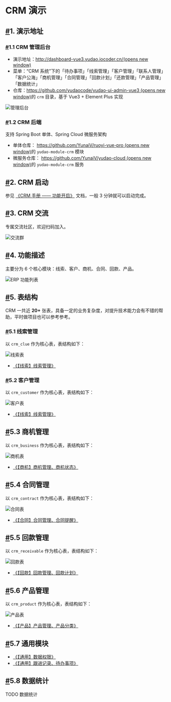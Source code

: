 # CRM 演示

## [#](https://doc.iocoder.cn/crm-preview/#_1-演示地址)1. 演示地址

### [#](https://doc.iocoder.cn/crm-preview/#_1-1-crm-管理后台)1.1 CRM 管理后台

- 演示地址：[http://dashboard-vue3.yudao.iocoder.cn/(opens new window)](http://dashboard-vue3.yudao.iocoder.cn/)
- 菜单：“CRM 系统”下的「待办事项」「线索管理」「客户管理」「联系人管理」「客户公海」「商机管理」「合同管理」「回款计划」「还款管理」「产品管理」「数据统计」
- 仓库：[https://github.com/yudaocode/yudao-ui-admin-vue3 (opens new window)](https://github.com/yudaocode/yudao-ui-admin-vue3)的 `crm` 目录，基于 Vue3 + Element Plus 实现

![管理后台](https://doc.iocoder.cn/img/CRM%E6%89%8B%E5%86%8C/%E5%8A%9F%E8%83%BD%E6%BC%94%E7%A4%BA/%E7%AE%A1%E7%90%86%E5%90%8E%E5%8F%B0.png)

### [#](https://doc.iocoder.cn/crm-preview/#_1-2-crm-后端)1.2 CRM 后端

支持 Spring Boot 单体、Spring Cloud 微服务架构

- 单体仓库： [https://github.com/YunaiV/ruoyi-vue-pro (opens new window)](https://github.com/YunaiV/ruoyi-vue-pro)的 `yudao-module-crm` 模块
- 微服务仓库： [https://github.com/YunaiV/yudao-cloud (opens new window)](https://github.com/YunaiV/yudao-cloud)的 `yudao-module-crm` 服务

## [#](https://doc.iocoder.cn/crm-preview/#_2-crm-启动)2. CRM 启动

参见 [《CRM 手册 —— 功能开启》](https://doc.iocoder.cn/crm/build/) 文档，一般 3 分钟就可以启动完成。

## [#](https://doc.iocoder.cn/crm-preview/#_3-crm-交流)3. CRM 交流

专属交流社区，欢迎扫码加入。

![交流群](https://doc.iocoder.cn/img/ad/zsxq_crm.png)

## [#](https://doc.iocoder.cn/crm-preview/#_4-功能描述)4. 功能描述

主要分为 6 个核心模块：线索、客户、商机、合同、回款、产品。

![ERP 功能列表](https://doc.iocoder.cn/img/common/crm-feature.png)

## [#](https://doc.iocoder.cn/crm-preview/#_5-表结构)5. 表结构

CRM 一共近 **20+** 张表，具备一定的业务复杂度，对提升技术能力会有不错的帮助，平时做项目也可以参考参考。

### [#](https://doc.iocoder.cn/crm-preview/#_5-1-线索管理)5.1 线索管理

以 `crm_clue` 作为核心表，表结构如下：

![线索表](https://doc.iocoder.cn/img/CRM%E6%89%8B%E5%86%8C/%E5%8A%9F%E8%83%BD%E6%BC%94%E7%A4%BA/%E7%BA%BF%E7%B4%A2%E8%A1%A8.png)

- [《【线索】线索管理》](https://doc.iocoder.cn/crm/clue/)

### [#](https://doc.iocoder.cn/crm-preview/#_5-2-客户管理)5.2 客户管理

以 `crm_customer` 作为核心表，表结构如下：

![客户表](https://doc.iocoder.cn/img/CRM%E6%89%8B%E5%86%8C/%E5%8A%9F%E8%83%BD%E6%BC%94%E7%A4%BA/%E5%AE%A2%E6%88%B7%E8%A1%A8.png)

- [《【线索】线索管理》](https://doc.iocoder.cn/crm/customer/)

## [#](https://doc.iocoder.cn/crm-preview/#_5-3-商机管理)5.3 商机管理

以 `crm_business` 作为核心表，表结构如下：

![商机表](https://doc.iocoder.cn/img/CRM%E6%89%8B%E5%86%8C/%E5%8A%9F%E8%83%BD%E6%BC%94%E7%A4%BA/%E5%95%86%E6%9C%BA%E8%A1%A8.png)

- [《【商机】商机管理、商机状态》](https://doc.iocoder.cn/crm/business/)

## [#](https://doc.iocoder.cn/crm-preview/#_5-4-合同管理)5.4 合同管理

以 `crm_contract` 作为核心表，表结构如下：

![合同表](https://doc.iocoder.cn/img/CRM%E6%89%8B%E5%86%8C/%E5%8A%9F%E8%83%BD%E6%BC%94%E7%A4%BA/%E5%90%88%E5%90%8C%E8%A1%A8.png)

- [《【合同】合同管理、合同提醒》](https://doc.iocoder.cn/crm/contract/)

## [#](https://doc.iocoder.cn/crm-preview/#_5-5-回款管理)5.5 回款管理

以 `crm_receivable` 作为核心表，表结构如下：

![回款表](https://doc.iocoder.cn/img/CRM%E6%89%8B%E5%86%8C/%E5%8A%9F%E8%83%BD%E6%BC%94%E7%A4%BA/%E5%9B%9E%E6%AC%BE%E8%A1%A8.png)

- [《【回款】回款管理、回款计划》](https://doc.iocoder.cn/crm/receivable/)

## [#](https://doc.iocoder.cn/crm-preview/#_5-6-产品管理)5.6 产品管理

以 `crm_product` 作为核心表，表结构如下：

![产品表](https://doc.iocoder.cn/img/CRM%E6%89%8B%E5%86%8C/%E5%8A%9F%E8%83%BD%E6%BC%94%E7%A4%BA/%E4%BA%A7%E5%93%81%E8%A1%A8.png)

- [《【产品】产品管理、产品分类》](https://doc.iocoder.cn/crm/product/)

## [#](https://doc.iocoder.cn/crm-preview/#_5-7-通用模块)5.7 通用模块

- [《【通用】数据权限》](https://doc.iocoder.cn/crm/permission/)
- [《【通用】跟进记录、待办事项》](https://doc.iocoder.cn/crm/follow-up/)

## [#](https://doc.iocoder.cn/crm-preview/#_5-8-数据统计)5.8 数据统计

TODO 数据统计
